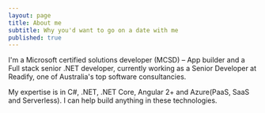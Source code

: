 ```yaml
---
layout: page
title: About me
subtitle: Why you'd want to go on a date with me
published: true
---
```

I'm a Microsoft certified solutions developer (MCSD) – App builder and a Full stack senior .NET developer, currently working as a Senior Developer at Readify, one of Australia's top software consultancies.

My expertise is in C#, .NET, .NET Core, Angular 2+ and Azure(PaaS, SaaS and Serverless). I can help build anything in these technologies.


